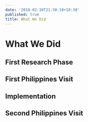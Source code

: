 ```yaml
---
date: '2018-02-10T21:30:10+10:30'
published: true
title: What We Did
---
```

# What We Did

## First Research Phase

## First Philippines Visit

## Implementation

## Second Philippines Visit
